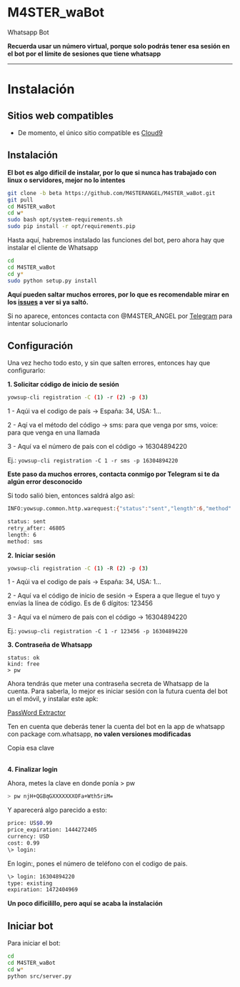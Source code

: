 # M4STER_waBot
Whatsapp Bot

<b>Recuerda usar un número virtual, porque solo podrás tener esa sesión en el bot por el límite de sesiones que tiene whatsapp</b>


* * *



# Instalación

## Sitios web compatibles
- De momento, el único sitio compatible es [Cloud9](http://c9.io)




## Instalación
<b>El bot es algo dificil de instalar, por lo que si nunca has trabajado con linux o servidores, mejor no lo intentes</b>

```bash
git clone -b beta https://github.com/M4STERANGEL/M4STER_waBot.git
git pull
cd M4STER_waBot
cd w*
sudo bash opt/system-requirements.sh
sudo pip install -r opt/requirements.pip
```

Hasta aquí, habremos instalado las funciones del bot, pero ahora hay que instalar el cliente de Whatsapp

```bash
cd
cd M4STER_waBot
cd y*
sudo python setup.py install
```

<b>Aquí pueden saltar muchos errores, por lo que es recomendable mirar en los [issues](https://github.com/M4STERANGEL/M4STER_waBot/issues) a ver si ya saltó.</b>

Si no aparece, entonces contacta con @M4STER_ANGEL por [Telegram](http://telegram.me/M4STER_ANGEL) para intentar solucionarlo




## Configuración
Una vez hecho todo esto, y sin que salten errores, entonces hay que configurarlo:



<b>1. Solicitar código de inicio de sesión</b>

```bash
yowsup-cli registration -C (1) -r (2) -p (3)
```

1 - Aqúi va el codigo de país -> España: 34, USA: 1...

2 - Aqí va el método del código -> sms: para que venga por sms, voice: para que venga en una llamada 

3 - Aquí va el número de país con el código -> 16304894220

Ej.: `yowsup-cli registration -C 1 -r sms -p 16304894220`

<b>Este paso da muchos errores, contacta conmigo por Telegram si te da algún error desconocido</b>

Si todo salió bien, entonces saldrá algo así:

```bash
INFO:yowsup.common.http.warequest:{"status":"sent","length":6,"method":"sms","retry_after":46805,"sms_wait":46805,"voice_wait":65}

status: sent
retry_after: 46805
length: 6
method: sms
```



<b>2. Iniciar sesión</b>

```bash
yowsup-cli registration -C (1) -R (2) -p (3)
```

1 - Aqúi va el codigo de país -> España: 34, USA: 1...

2 - Aquí va el código de inicio de sesión -> Espera a que llegue el tuyo y envías la línea de código. Es de 6 dígitos: 123456

3 - Aquí va el número de país con el código -> 16304894220

Ej.: `yowsup-cli registration -C 1 -r 123456 -p 16304894220`



<b>3. Contraseña de Whatsapp</b>

```
status: ok
kind: free
> pw
```

Ahora tendrás que meter una contraseña secreta de Whatsapp de la cuenta. Para saberla, lo mejor es iniciar sesión con la futura cuenta del bot un el móvil, y instalar este apk:

[PassWord Extractor](https://github.com/mgp25/Chat-API/wiki/Extracting-password-from-device#using-apk)

Ten en cuenta que deberás tener la cuenta del bot en la app de whatsapp con package com.whatsapp, <b>no valen versiones modificadas</b>

Copia esa clave

<br>
<b>4. Finalizar login</b>

Ahora, metes la clave en donde ponía  > pw

```bash
> pw njH+QGBqGXXXXXXXOFa+Wth5riM=
```

Y aparecerá algo parecido a esto:

```bash
price: US$0.99
price_expiration: 1444272405
currency: USD
cost: 0.99
\> login: 
```

En login:, pones el número de teléfono con el codigo de pais.

```bash
\> login: 16304894220
type: existing
expiration: 1472404969
```

<b>Un poco dificilillo, pero aquí se acaba la instalación</b>




## Iniciar bot
Para iniciar el bot:
```bash
cd
cd M4STER_waBot
cd w*
python src/server.py
```
